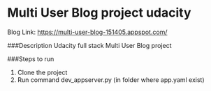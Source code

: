 # Multi User Blog project udacity

Blog Link: https://multi-user-blog-151405.appspot.com/

###Description
Udacity full stack Multi User Blog project

###Steps to run
1. Clone the project 
2. Run command dev_appserver.py (in folder where app.yaml exist)
